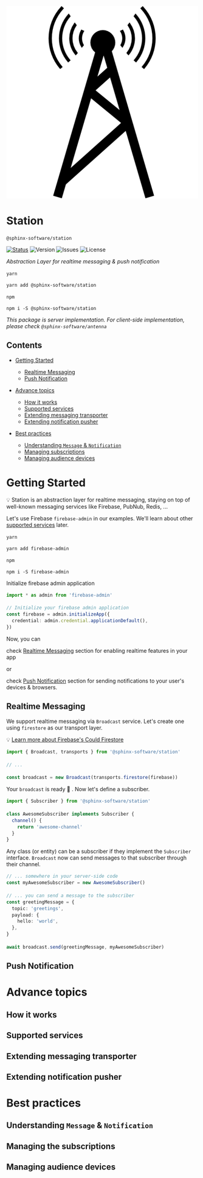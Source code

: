 ![Station](station-icon.png)

# Station

`@sphinx-software/station`

[![Status](https://circleci.com/gh/sphinx-software/station.svg?style=svg)](https://app.circleci.com/pipelines/github/sphinx-software/station)
![Version](https://img.shields.io/github/package-json/v/sphinx-software/station)
![Issues](https://img.shields.io/github/issues-raw/sphinx-software/station)
![License](https://img.shields.io/github/license/sphinx-software/station)

_Abstraction Layer for realtime messaging & push notification_

`yarn`

```shell script
yarn add @sphinx-software/station
```

`npm`

```shell script
npm i -S @sphinx-software/station
```

_This package is server implementation.
For client-side implementation, please check `@sphinx-software/antenna`_

## Contents

- [Getting Started](#getting-started)

  - [Realtime Messaging](#realtime-messaging)
  - [Push Notification](#push-notification)

- [Advance topics](#advance-topics)
  - [How it works](#how-it-works)
  - [Supported services](#supported-services)
  - [Extending messaging transporter](#extending-messaging-transporter)
  - [Extending notification pusher](#extending-notification-pusher)
- [Best practices](#best-practices)
  - [Understanding `Message` & `Notification`](#understanding-message--notification)
  - [Managing subscriptions](#managing-the-subscriptions)
  - [Managing audience devices](#managing-audience-devices)

# Getting Started

💡 Station is an abstraction layer for realtime messaging,
staying on top of well-known messaging services like Firebase, PubNub, Redis, ...

Let's use Firebase `firebase-admin` in our examples. We'll learn about other [supported services](#supported-services) later.

`yarn`

```shell script
yarn add firebase-admin
```

`npm`

```shell script
npm i -S firebase-admin
```

Initialize firebase admin application

```ts
import * as admin from 'firebase-admin'

// Initialize your firebase admin application
const firebase = admin.initializeApp({
  credential: admin.credential.applicationDefault(),
})
```

Now, you can

check [Realtime Messaging](#realtime-messaging) section for enabling realtime features in your app

or

check [Push Notification](#push-notification) section for sending notifications to your user's devices & browsers.

## Realtime Messaging

We support realtime messaging via `Broadcast` service.
Let's create one using `firestore` as our transport layer.

💡 [Learn more about Firebase's Could Firestore](https://firebase.google.com/docs/firestore)

```ts
import { Broadcast, transports } from '@sphinx-software/station'

// ...

const broadcast = new Broadcast(transports.firestore(firebase))
```

Your `broadcast` is ready 🚀 . Now let's define a subscriber.

```ts
import { Subscriber } from '@sphinx-software/station'

class AwesomeSubscriber implements Subscriber {
  channel() {
    return 'awesome-channel'
  }
}
```

Any class (or entity) can be a subscriber if they implement the `Subscriber` interface.
`Broadcast` now can send messages to that subscriber through their channel.

```ts
// ... somewhere in your server-side code
const myAwesomeSubscriber = new AwesomeSubscriber()

// ... you can send a message to the subscriber
const greetingMessage = {
  topic: 'greetings',
  payload: {
    hello: 'world',
  },
}

await broadcast.send(greetingMessage, myAwesomeSubscriber)
```

## Push Notification

# Advance topics

## How it works

## Supported services

## Extending messaging transporter

## Extending notification pusher

# Best practices

## Understanding `Message` & `Notification`

## Managing the subscriptions

## Managing audience devices
